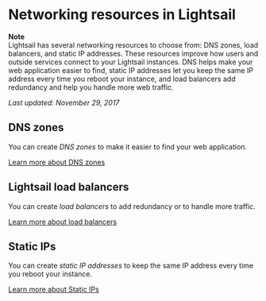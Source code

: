 # Networking resources in Lightsail<a name="understanding-networking-resources-in-lightsail"></a>

**Note**  
Lightsail has several networking resources to choose from: DNS zones, load balancers, and static IP addresses\. These resources improve how users and outside services connect to your Lightsail instances\. DNS helps make your web application easier to find, static IP addresses let you keep the same IP address every time you reboot your instance, and load balancers add redundancy and help you handle more web traffic\.

 *Last updated: November 29, 2017* 

## DNS zones<a name="networking-resources-dns-zones"></a>

You can create *DNS zones* to make it easier to find your web application\.

 [Learn more about DNS zones](understanding-dns-in-amazon-lightsail.md) 

## Lightsail load balancers<a name="networking-resources-load-balancers"></a>

You can create *load balancers* to add redundancy or to handle more traffic\.

 [Learn more about load balancers](understanding-lightsail-load-balancers.md) 

## Static IPs<a name="networking-resources-static-ip-addresses"></a>

You can create *static IP addresses* to keep the same IP address every time you reboot your instance\.

 [Learn more about Static IPs](understanding-static-ip-addresses-in-amazon-lightsail.md) 